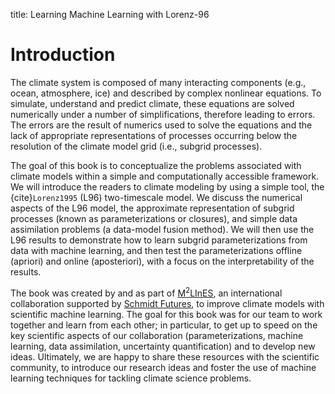 title: Learning Machine Learning with Lorenz-96

# Introduction

The climate system is composed of many interacting components (e.g., ocean, atmosphere, ice) and described by complex nonlinear equations. To simulate, understand and predict climate, these equations are solved numerically under a number of simplifications, therefore leading to errors. The errors are the result of numerics used to solve the equations and the lack of appropriate representations of processes occurring below the resolution of the climate model grid (i.e., subgrid processes).

The goal of this book is to conceptualize the problems associated with climate models within a simple and computationally accessible framework. We will introduce the readers to climate modeling by using a simple tool, the {cite}`Lorenz1995` (L96) two-timescale model. We discuss the numerical aspects of the L96 model, the approximate representation of subgrid processes (known as parameterizations or closures), and simple data assimilation problems (a data-model fusion method). We will then use the L96 results to demonstrate how to learn subgrid parameterizations from data with machine learning, and then test the parameterizations offline (apriori) and online (aposteriori), with a focus on the interpretability of the results.

The book was created by and as part of [M<sup>2</sup>LInES](https://m2lines.github.io/), an international collaboration supported by [Schmidt Futures](https://www.schmidtfutures.com/), to improve climate models with scientific machine learning. The goal for this book was for our team to work together and learn from each other; in particular, to get up to speed on the key scientific aspects of our collaboration (parameterizations, machine learning, data assimilation, uncertainty quantification) and to develop new ideas. Ultimately, we are happy to share these resources with the scientific community, to introduce our research ideas and foster the use of machine learning techniques for tackling climate science problems.
